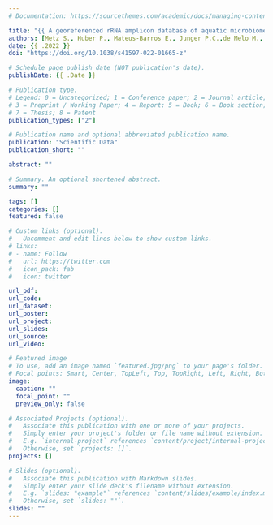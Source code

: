 ```yaml
---
# Documentation: https://sourcethemes.com/academic/docs/managing-content/

title: "{{ A georeferenced rRNA amplicon database of aquatic microbiomes from South america}}"
authors: [Metz S., Huber P., Mateus-Barros E., Junger P.C.,de Melo M., Bagatini I. L., Izaguirre I., dos Reis M.C., Llames M.E., Accattatis V., Quiroga M.V., Devercelli M., Schiaffino M.R., Niño-García J.P., Navarro M.B., Modenutti B., Vieira H., Saraceno M., Sabio y García C.A., Pereira E., Revello A.G., Piccini C., Fernando Unrein F., Alonso C. & Sarmento H.]
date: {{ .2022 }}
doi: "https://doi.org/10.1038/s41597-022-01665-z"

# Schedule page publish date (NOT publication's date).
publishDate: {{ .Date }}

# Publication type.
# Legend: 0 = Uncategorized; 1 = Conference paper; 2 = Journal article;
# 3 = Preprint / Working Paper; 4 = Report; 5 = Book; 6 = Book section;
# 7 = Thesis; 8 = Patent
publication_types: ["2"]

# Publication name and optional abbreviated publication name.
publication: "Scientific Data"
publication_short: ""

abstract: ""

# Summary. An optional shortened abstract.
summary: ""

tags: []
categories: []
featured: false

# Custom links (optional).
#   Uncomment and edit lines below to show custom links.
# links:
# - name: Follow
#   url: https://twitter.com
#   icon_pack: fab
#   icon: twitter

url_pdf:
url_code:
url_dataset:
url_poster:
url_project:
url_slides:
url_source:
url_video:

# Featured image
# To use, add an image named `featured.jpg/png` to your page's folder. 
# Focal points: Smart, Center, TopLeft, Top, TopRight, Left, Right, BottomLeft, Bottom, BottomRight.
image:
  caption: ""
  focal_point: ""
  preview_only: false

# Associated Projects (optional).
#   Associate this publication with one or more of your projects.
#   Simply enter your project's folder or file name without extension.
#   E.g. `internal-project` references `content/project/internal-project/index.md`.
#   Otherwise, set `projects: []`.
projects: []

# Slides (optional).
#   Associate this publication with Markdown slides.
#   Simply enter your slide deck's filename without extension.
#   E.g. `slides: "example"` references `content/slides/example/index.md`.
#   Otherwise, set `slides: ""`.
slides: ""
---
```

